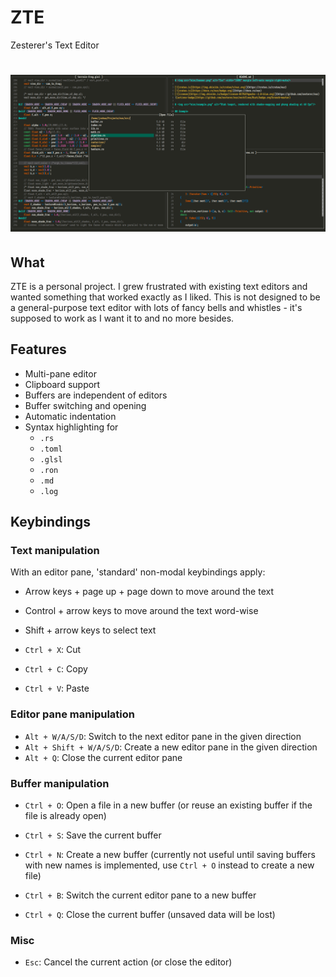 # ZTE

Zesterer's Text Editor

# <img src="misc/screenshot.png" alt="ZTE editing Rust code" />

## What

ZTE is a personal project. I grew frustrated with existing text editors and wanted something that worked exactly as I liked. This is not designed to be a general-purpose text editor with lots of fancy bells and whistles - it's supposed to work as I want it to and no more besides.

## Features

- Multi-pane editor
- Clipboard support
- Buffers are independent of editors
- Buffer switching and opening
- Automatic indentation
- Syntax highlighting for
    - `.rs`
    - `.toml`
    - `.glsl`
    - `.ron`
    - `.md`
    - `.log`

## Keybindings

### Text manipulation

With an editor pane, 'standard' non-modal keybindings apply:

- Arrow keys + page up + page down to move around the text
- Control + arrow keys to move around the text word-wise
- Shift + arrow keys to select text

- `Ctrl + X`: Cut
- `Ctrl + C`: Copy
- `Ctrl + V`: Paste

### Editor pane manipulation

- `Alt + W/A/S/D`: Switch to the next editor pane in the given direction
- `Alt + Shift + W/A/S/D`: Create a new editor pane in the given direction
- `Alt + Q`: Close the current editor pane

### Buffer manipulation

- `Ctrl + O`: Open a file in a new buffer (or reuse an existing buffer if the file is already open)
- `Ctrl + S`: Save the current buffer
- `Ctrl + N`: Create a new buffer (currently not useful until saving buffers with new names is implemented, use `Ctrl + O` instead to create a new file)

- `Ctrl + B`: Switch the current editor pane to a new buffer
- `Ctrl + Q`: Close the current buffer (unsaved data will be lost)

### Misc

- `Esc`: Cancel the current action (or close the editor)
